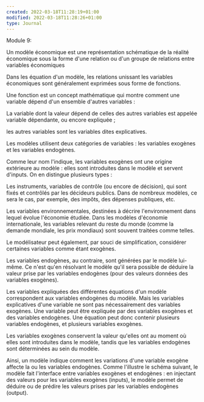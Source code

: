 ```yaml
---
created: 2022-03-18T11:28:19+01:00
modified: 2022-03-18T11:28:26+01:00
type: Journal
---
```


Module 9:

Un modèle économique est une représentation schématique de la réalité économique sous la forme d'une relation ou d'un groupe de relations entre variables économiques

Dans les équation d'un modèle, les relations unissant les variables économiques sont généralement exprimées sous forme de fonctions.

Une fonction est un concept mathématique qui montre comment une variable dépend d'un ensemble d'autres variables :

La variable dont la valeur dépend de celles des autres variables est appelée variable dépendante, ou encore expliquée ;

les autres variables sont les variables dites explicatives.

Les modèles utilisent deux catégories de variables : les variables exogènes et les variables endogènes.

Comme leur nom l'indique, les variables exogènes ont une origine extérieure au modèle : elles sont introduites dans le modèle et servent d'inputs. On en distingue plusieurs types :

Les instruments, variables de contrôle (ou encore de décision), qui sont fixés et contrôlés par les décideurs publics. Dans de nombreux modèles, ce sera le cas, par exemple, des impôts, des dépenses publiques, etc.

Les variables environnementales, destinées à décrire l'environnement dans lequel évolue l'économie étudiée. Dans les modèles d'économie internationale, les variables relevant du reste du monde (comme la demande mondiale, les prix mondiaux) sont souvent traitées comme telles.

Le modélisateur peut également, par souci de simplification, considérer certaines variables comme étant exogènes.

Les variables endogènes, au contraire, sont générées par le modèle lui-même. Ce n'est qu'en résolvant le modèle qu'il sera possible de déduire la valeur prise par les variables endogènes (pour des valeurs données des variables exogènes).

Les variables expliquées des différentes équations d'un modèle correspondent aux variables endogènes du modèle. Mais les variables explicatives d'une variable ne sont pas nécessairement des variables exogènes. Une variable peut être expliquée par des variables exogènes et des variables endogènes. Une équation peut donc contenir plusieurs variables endogènes, et plusieurs variables exogènes.

Les variables exogènes conservent la valeur qu'elles ont au moment où elles sont introduites dans le modèle, tandis que les variables endogènes sont déterminées au sein du modèle.

Ainsi, un modèle indique comment les variations d'une variable exogène affecte la ou les variables endogènes. Comme l'illustre le schéma suivant, le modèle fait l'interface entre variables exogènes et endogènes : en injectant des valeurs pour les variables exogènes (inputs), le modèle permet de déduire ou de prédire les valeurs prises par les variables endogènes (output).
